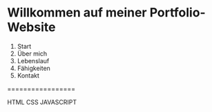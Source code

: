 # Willkommen auf meiner Portfolio-Website

1. Start
2. Über mich
3. Lebenslauf
4. Fähigkeiten
5. Kontakt

=================

HTML CSS JAVASCRIPT 

